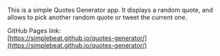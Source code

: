 This is a simple Quotes Generator app. It displays a random quote, and allows to pick another random quote or tweet the current one.

GitHub Pages link:  
[https://simplebeat.github.io/quotes-generator/](https://simplebeat.github.io/quotes-generator/)